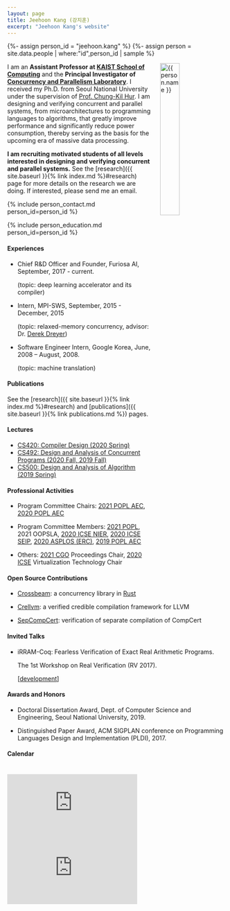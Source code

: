 ```yaml
---
layout: page
title: Jeehoon Kang (강지훈)
excerpt: "Jeehoon Kang's website"
---
```


{%- assign person_id = "jeehoon.kang" %}
{%- assign person = site.data.people | where:"id",person_id | sample %}

<img align="right" style="width: 30%; padding-left: 3%;" src="{{ site.baseurl}}/assets/jeehoon.kang.jpg" alt="{{ person.name }}">

I am an **Assistant Professor at [KAIST School of Computing](https://cs.kaist.ac.kr)** and the
**Principal Investigator of [Concurrency and Parallelism Laboratory](https://cp.kaist.ac.kr)**. I
received my Ph.D. from Seoul National University under the supervision of [Prof. Chung-Kil
Hur](https://sf.snu.ac.kr/gil.hur). I am designing and verifying concurrent and parallel systems,
from microarchitectures to programming languages to algorithms, that greatly improve performance and
significantly reduce power consumption, thereby serving as the basis for the upcoming era of massive
data processing.

**I am recruiting motivated students of all levels interested in designing and verifying concurrent
and parallel systems.** See the [research]({{ site.baseurl }}{% link index.md %}#research) page for
more details on the research we are doing. If interested, please send me an email.


{% include person_contact.md person_id=person_id %}


{% include person_education.md person_id=person_id %}


#### Experiences

- Chief R&D Officer and Founder, Furiosa AI, September, 2017 - current.

  (topic: deep learning accelerator and its compiler)

- Intern, MPI-SWS, September, 2015 - December, 2015

  (topic: relaxed-memory concurrency, advisor: Dr. [Derek Dreyer](https://people.mpi-sws.org/~dreyer/))

- Software Engineer Intern, Google Korea, June, 2008 – August, 2008.

  (topic: machine translation)


#### Publications

See the [research]({{ site.baseurl }}{% link index.md %}#research) and [publications]({{ site.baseurl }}{%
link publications.md %}) pages.


#### Lectures

- [CS420: Compiler Design (2020 Spring)](https://github.com/kaist-cp/cs420)
- [CS492: Design and Analysis of Concurrent Programs (2020 Fall, 2019 Fall)](https://github.com/kaist-cp/cs492-concur)
- [CS500: Design and Analysis of Algorithm (2019 Spring)](https://github.com/kaist-cp/cs500-2019s)


#### Professional Activities

- Program Committee Chairs: [2021 POPL AEC](https://popl21.sigplan.org/), [2020 POPL AEC](https://popl20.sigplan.org/)

- Program Committee Members: [2021 POPL](https://popl21.sigplan.org/), 2021 OOPSLA, [2020 ICSE NIER](https://conf.researchr.org/home/icse-2020), [2020 ICSE
  SEIP](https://conf.researchr.org/home/icse-2020), [2020 ASPLOS
  (ERC)](https://asplos-conference.org/), [2019 POPL AEC](https://popl19.sigplan.org/)
  
- Others: [2021 CGO](https://conf.researchr.org/home/cgo-2021) Proceedings Chair, [2020 ICSE](https://conf.researchr.org/home/icse-2020) Virtualization Technology Chair


#### Open Source Contributions

- [Crossbeam](https://github.com/crossbeam-rs/crossbeam): a concurrency library in [Rust](https://www.rust-lang.org)

- [Crellvm](https://sf.snu.ac.kr/crellvm): a verified credible compilation framework for LLVM

- [SepCompCert](https://sf.snu.ac.kr/sepcompcert): verification of separate compilation of CompCert


#### Invited Talks

- iRRAM-Coq: Fearless Verification of Exact Real Arithmetic Programs.

  The 1st Workshop on Real Verification (RV 2017).

  \[[development](https://github.com/jeehoonkang/iRRAM-coq)\]


#### Awards and Honors

- Doctoral Dissertation Award, Dept. of Computer Science and Engineering, Seoul National University, 2019.

- Distinguished Paper Award, ACM SIGPLAN conference on Programming Languages Design and Implementation (PLDI), 2017.

<!-- - 23rd place, ACM International Collegiate Programming Contest (ICPC) World Finals, 2008. -->

<!-- - Champion, ACM International Collegiate Programming Contest (ICPC) Regional Contest---Seoul, 2007. -->

<!-- - Gold Medal, International Olympiad in Informatics (IOI), 2005. -->

#### Calendar

<div class="responsive-iframe-container big-container">
    <iframe src="https://calendar.google.com/calendar/embed?showTitle=0&amp;showPrint=0&amp;mode=WEEK&amp&amp;wkst=1&amp;bgcolor=%23FFFFFF&amp;src=jeehoon.kang%40cp.kaist.ac.kr&amp;color=%23125A12&amp;ctz=Asia%2FSeoul" style="border-width:0; margin-top:15pt;" frameborder="0" scrolling="no"></iframe>
</div>
<div class="responsive-iframe-container small-container" style="height: 1000;">
    <iframe src="https://calendar.google.com/calendar/embed?showTitle=0&amp;showPrint=0&amp;mode=AGENDA&amp&amp;wkst=1&amp;bgcolor=%23FFFFFF&amp;src=jeehoon.kang%40cp.kaist.ac.kr&amp;color=%23125A12&amp;ctz=Asia%2FSeoul" style="border-width:0" frameborder="0" scrolling="no"></iframe>
</div>
